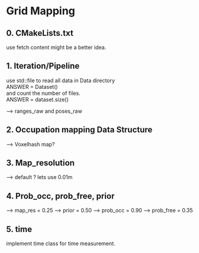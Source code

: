 # Grid Mapping

## 0. CMakeLists.txt

use fetch content might be a better idea.

## 1. Iteration/Pipeline

use std::file to read all data in Data directory  
ANSWER = Dataset()  
and count the number of files.  
ANSWER = dataset.size()  

--> ranges_raw and poses_raw

## 2. Occupation mapping Data Structure

--> Voxelhash map?

## 3. Map_resolution

--> default ? lets use 0.01m

## 4. Prob_occ, prob_free, prior

--> map_res = 0.25
--> prior = 0.50
--> prob_occ = 0.90
--> prob_free = 0.35

## 5. time

implement time class for time measurement.
